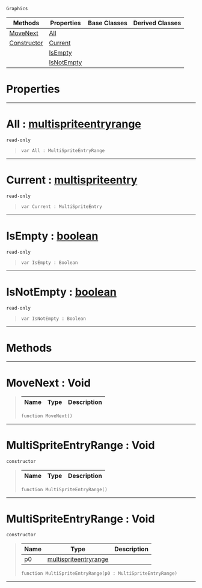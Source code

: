  `Graphics`

|Methods|Properties|Base Classes|Derived Classes|
|---|---|---|---|
|[ MoveNext](https://github.com/zeroengineteam/ZeroDocs/blob/master/code_reference/class_reference/multispriteentryrange.markdown#movenext-void)|[ All](https://github.com/zeroengineteam/ZeroDocs/blob/master/code_reference/class_reference/multispriteentryrange.markdown#all-zero-engine-document)| | |
|[ Constructor](https://github.com/zeroengineteam/ZeroDocs/blob/master/code_reference/class_reference/multispriteentryrange.markdown#multispriteentryrange-vo)|[ Current](https://github.com/zeroengineteam/ZeroDocs/blob/master/code_reference/class_reference/multispriteentryrange.markdown#current-zero-engine-docu)| | |
| |[ IsEmpty](https://github.com/zeroengineteam/ZeroDocs/blob/master/code_reference/class_reference/multispriteentryrange.markdown#isempty-zero-engine-docu)| | |
| |[ IsNotEmpty](https://github.com/zeroengineteam/ZeroDocs/blob/master/code_reference/class_reference/multispriteentryrange.markdown#isnotempty-zero-engine-d)| | |


 #  Properties


---  
 #  All : [multispriteentryrange](https://github.com/zeroengineteam/ZeroDocs/blob/master/code_reference/class_reference/multispriteentryrange.markdown)

 `read-only`

> 
> ``` lang=cpp, name=Zilch
> var All : MultiSpriteEntryRange


---  
 #  Current : [multispriteentry](https://github.com/zeroengineteam/ZeroDocs/blob/master/code_reference/class_reference/multispriteentry.markdown)

 `read-only`

> 
> ``` lang=cpp, name=Zilch
> var Current : MultiSpriteEntry


---  
 #  IsEmpty : [boolean](https://github.com/zeroengineteam/ZeroDocs/blob/master/code_reference/zilch_base_types/boolean.markdown)

 `read-only`

> 
> ``` lang=cpp, name=Zilch
> var IsEmpty : Boolean


---  
 #  IsNotEmpty : [boolean](https://github.com/zeroengineteam/ZeroDocs/blob/master/code_reference/zilch_base_types/boolean.markdown)

 `read-only`

> 
> ``` lang=cpp, name=Zilch
> var IsNotEmpty : Boolean


---  
 #  Methods


---  
 #  MoveNext : Void

> 
> |Name|Type|Description|
> |---|---|---|
> ``` lang=cpp, name=Zilch
> function MoveNext()
> ``` 


---  
 #  MultiSpriteEntryRange : Void

 `constructor`

> 
> |Name|Type|Description|
> |---|---|---|
> ``` lang=cpp, name=Zilch
> function MultiSpriteEntryRange()
> ``` 


---  
 #  MultiSpriteEntryRange : Void

 `constructor`

> 
> |Name|Type|Description|
> |---|---|---|
> |p0|[multispriteentryrange](https://github.com/zeroengineteam/ZeroDocs/blob/master/code_reference/class_reference/multispriteentryrange.markdown)| |
> ``` lang=cpp, name=Zilch
> function MultiSpriteEntryRange(p0 : MultiSpriteEntryRange)
> ``` 


---  
 

 